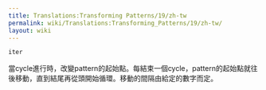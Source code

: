 ```yaml
---
title: Translations:Transforming Patterns/19/zh-tw
permalink: wiki/Translations:Transforming_Patterns/19/zh-tw/
layout: wiki
---
```


``` haskell
iter
```

當cycle進行時，改變pattern的起始點。每結束一個cycle，pattern的起始點就往後移動，直到結尾再從頭開始循環。移動的間隔由給定的數字而定。
